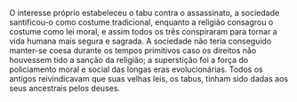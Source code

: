 ﻿O interesse próprio estabeleceu o tabu contra o assassinato, a sociedade santificou-o como  costume tradicional, enquanto a religião consagrou o costume como lei moral, e assim todos os três conspiraram para tornar a vida humana mais segura e sagrada. A sociedade não teria conseguido manter-se coesa durante os tempos primitivos caso os direitos não houvessem tido a sanção da religião; a superstição foi a força do policiamento moral e social das longas eras evolucionárias. Todos os antigos reivindicavam que suas velhas leis, os tabus, tinham sido dadas aos seus ancestrais pelos deuses.